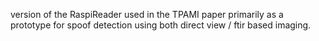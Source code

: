 version of the RaspiReader used in the TPAMI paper primarily as a prototype for spoof detection using both direct view / ftir based imaging.
